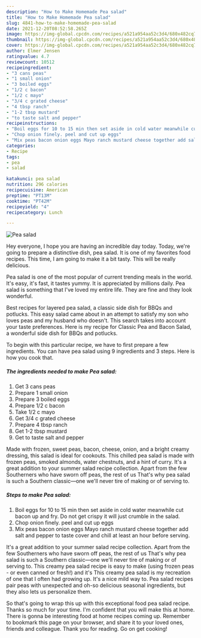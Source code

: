 ```yaml
---
description: "How to Make Homemade Pea salad"
title: "How to Make Homemade Pea salad"
slug: 4841-how-to-make-homemade-pea-salad
date: 2021-12-20T08:52:58.265Z
image: https://img-global.cpcdn.com/recipes/a521a954aa52c3d4/680x482cq70/pea-salad-recipe-main-photo.jpg
thumbnail: https://img-global.cpcdn.com/recipes/a521a954aa52c3d4/680x482cq70/pea-salad-recipe-main-photo.jpg
cover: https://img-global.cpcdn.com/recipes/a521a954aa52c3d4/680x482cq70/pea-salad-recipe-main-photo.jpg
author: Elmer Jensen
ratingvalue: 4.7
reviewcount: 10512
recipeingredient:
- "3 cans peas"
- "1 small onion"
- "3 boiled eggs"
- "1/2 c bacon"
- "1/2 c mayo"
- "3/4 c grated cheese"
- "4 tbsp ranch"
- "1-2 tbsp mustard"
- "to taste salt and pepper"
recipeinstructions:
- "Boil eggs for 10 to 15 min then set aside in cold water meanwhile cut bacon up and fry. Do not get crispy it will just crumble in the salad."
- "Chop onion finely. peel and cut up eggs"
- "Mix peas bacon onion eggs Mayo ranch mustard cheese together add salt and pepper to taste cover and chill at least an hour before serving."
categories:
- Recipe
tags:
- pea
- salad

katakunci: pea salad 
nutrition: 296 calories
recipecuisine: American
preptime: "PT13M"
cooktime: "PT42M"
recipeyield: "4"
recipecategory: Lunch

---
```



![Pea salad](https://img-global.cpcdn.com/recipes/a521a954aa52c3d4/680x482cq70/pea-salad-recipe-main-photo.jpg)

Hey everyone, I hope you are having an incredible day today. Today, we're going to prepare a distinctive dish, pea salad. It is one of my favorites food recipes. This time, I am going to make it a bit tasty. This will be really delicious.

Pea salad is one of the most popular of current trending meals in the world. It's easy, it's fast, it tastes yummy. It is appreciated by millions daily. Pea salad is something that I've loved my entire life. They are fine and they look wonderful.

Best recipes for layered pea salad, a classic side dish for BBQs and potlucks. This easy salad came about in an attempt to satisfy my son who loves peas and my husband who doesn&#39;t. This search takes into account your taste preferences. Here is my recipe for Classic Pea and Bacon Salad, a wonderful side dish for BBQs and potlucks.


To begin with this particular recipe, we have to first prepare a few ingredients. You can have pea salad using 9 ingredients and 3 steps. Here is how you cook that.

<!--inarticleads1-->

##### The ingredients needed to make Pea salad:

1. Get 3 cans peas
1. Prepare 1 small onion
1. Prepare 3 boiled eggs
1. Prepare 1/2 c bacon
1. Take 1/2 c mayo
1. Get 3/4 c grated cheese
1. Prepare 4 tbsp ranch
1. Get 1-2 tbsp mustard
1. Get to taste salt and pepper


Made with frozen, sweet peas, bacon, cheese, onion, and a bright creamy dressing, this salad is ideal for cookouts. This chilled pea salad is made with frozen peas, smoked almonds, water chestnuts, and a hint of curry. It&#39;s a great addition to your summer salad recipe collection. Apart from the few Southerners who have sworn off peas, the rest of us That&#39;s why pea salad is such a Southern classic—one we&#39;ll never tire of making or of serving to. 

<!--inarticleads2-->

##### Steps to make Pea salad:

1. Boil eggs for 10 to 15 min then set aside in cold water meanwhile cut bacon up and fry. Do not get crispy it will just crumble in the salad.
1. Chop onion finely. peel and cut up eggs
1. Mix peas bacon onion eggs Mayo ranch mustard cheese together add salt and pepper to taste cover and chill at least an hour before serving.


It&#39;s a great addition to your summer salad recipe collection. Apart from the few Southerners who have sworn off peas, the rest of us That&#39;s why pea salad is such a Southern classic—one we&#39;ll never tire of making or of serving to. This creamy pea salad recipe is easy to make (using frozen peas - or even canned or fresh!) and it&#39;s This creamy pea salad is my recreation of one that I often had growing up. It&#39;s a nice mild way to. Pea salad recipes pair peas with unexpected and oh-so delicious seasonal ingredients, but they also lets us personalize them. 

So that's going to wrap this up with this exceptional food pea salad recipe. Thanks so much for your time. I'm confident that you will make this at home. There is gonna be interesting food at home recipes coming up. Remember to bookmark this page on your browser, and share it to your loved ones, friends and colleague. Thank you for reading. Go on get cooking!
